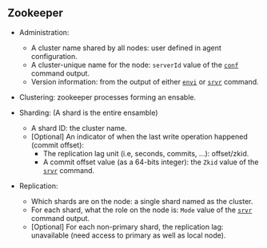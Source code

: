 ## Zookeeper
* Administration:
  * A cluster name shared by all nodes: user defined in agent configuration.
  * A cluster-unique name for the node: `serverId` value of the [`conf`](https://zookeeper.apache.org/doc/current/zookeeperAdmin.html#sc_zkCommands) command output.
  * Version information: from the output of either [`envi`](https://zookeeper.apache.org/doc/current/zookeeperAdmin.html#sc_zkCommands) or [`srvr`](https://zookeeper.apache.org/doc/current/zookeeperAdmin.html#sc_zkCommands) command.

* Clustering: zookeeper processes forming an ensable.

* Sharding: (A shard is the entire ensamble)
  * A shard ID: the cluster name.
  * [Optional] An indicator of when the last write operation happened (commit offset):
    * The replication lag unit (i.e, seconds, commits, ...): offset/zkid.
    * A commit offset value (as a 64-bits integer): the `Zkid` value of the [`srvr`](https://zookeeper.apache.org/doc/current/zookeeperAdmin.html#sc_zkCommands) command.

* Replication:
  * Which shards are on the node: a single shard named as the cluster.
  * For each shard, what the role on the node is: `Mode` value of the [`srvr`](https://zookeeper.apache.org/doc/current/zookeeperAdmin.html#sc_zkCommands) command output.
  * [Optional] For each non-primary shard, the replication lag: unavailable (need access to primary as well as local node).
